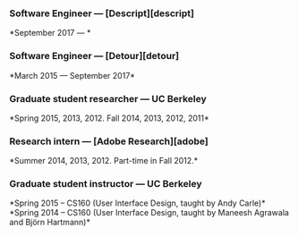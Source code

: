 <h3>Software Engineer &mdash; [Descript][descript]</h3>
*September 2017 &mdash; *

<h3>Software Engineer &mdash; [Detour][detour]</h3>
*March 2015 &mdash; September 2017*

<h3>Graduate student researcher &mdash; UC Berkeley</h3>
*Spring 2015, 2013, 2012. Fall 2014, 2013, 2012, 2011*

<h3>Research intern &mdash; [Adobe Research][adobe]</h3>
*Summer 2014, 2013, 2012. Part-time in Fall 2012.*

<h3>Graduate student instructor &mdash; UC Berkeley</h3>
*Spring 2015 &ndash; CS160 (User Interface Design, taught by Andy Carle)*<br>
*Spring 2014 &ndash; CS160 (User Interface Design, taught by Maneesh Agrawala and Björn Hartmann)*

[adobe]: http://www.adobe.com/technology.html
[descript]: https://www.descript.com
[detour]: https://www.detour.com
